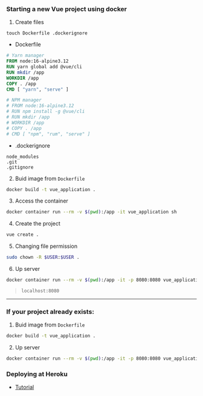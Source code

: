 ### Starting a new Vue project using docker

1. Create files
```
touch Dockerfile .dockerignore
```

* Dockerfile
```dockerfile
# Yarn manager
FROM node:16-alpine3.12
RUN yarn global add @vue/cli
RUN mkdir /app
WORKDIR /app
COPY . /app
CMD [ "yarn", "serve" ]

# NPM manager
# FROM node:16-alpine3.12
# RUN npm install -g @vue/cli
# RUN mkdir /app
# WORKDIR /app
# COPY . /app
# CMD [ "npm", "rum", "serve" ]
```

* .dockerignore
```
node_modules
.git
.gitignore
```

2. Buid image from `Dockerfile`
```bash
docker build -t vue_application .
```

3. Access the container
```bash
docker container run --rm -v $(pwd):/app -it vue_application sh
```

4. Create the project
```bash
vue create .
```

5. Changing file permission

```bash
sudo chown -R $USER:$USER .
```

6. Up server

```bash
docker container run --rm -v $(pwd):/app -it -p 8080:8080 vue_application
```
> `localhost:8080`


---


### If your project already exists:

1. Buid image from `Dockerfile`
```bash
docker build -t vue_application .
```

2. Up server

```bash
docker container run --rm -v $(pwd):/app -it -p 8080:8080 vue_application
```

### Deploying at Heroku
- [Tutorial](https://cli.vuejs.org/guide/deployment.html#heroku)
